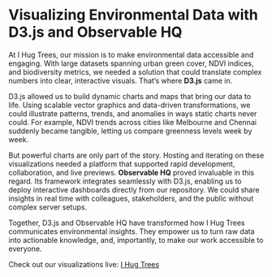 # Visualizing Environmental Data with D3.js and Observable HQ

At I Hug Trees, our mission is to make environmental data accessible and engaging. With large datasets spanning urban green cover, NDVI indices, and biodiversity metrics, we needed a solution that could translate complex numbers into clear, interactive visuals. That’s where **D3.js** came in.  

D3.js allowed us to build dynamic charts and maps that bring our data to life. Using scalable vector graphics and data-driven transformations, we could illustrate patterns, trends, and anomalies in ways static charts never could. For example, NDVI trends across cities like Melbourne and Chennai suddenly became tangible, letting us compare greenness levels week by week.  

But powerful charts are only part of the story. Hosting and iterating on these visualizations needed a platform that supported rapid development, collaboration, and live previews. **Observable HQ** proved invaluable in this regard. Its framework integrates seamlessly with D3.js, enabling us to deploy interactive dashboards directly from our repository. We could share insights in real time with colleagues, stakeholders, and the public without complex server setups.  

Together, D3.js and Observable HQ have transformed how I Hug Trees communicates environmental insights. They empower us to turn raw data into actionable knowledge, and, importantly, to make our work accessible to everyone.  

Check out our visualizations live: [I Hug Trees](https://ihugtrees.org/data-analytics.html)
